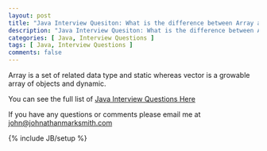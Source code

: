 ```yaml
---
layout: post
title: "Java Interview Quesiton: What is the difference between Array and Vector"
description: "Java Interview Quesiton: What is the difference between Array and Vector"
categories: [ Java, Interview Questions ]
tags: [ Java, Interview Questions ]
comments: false
---
```


Array is a set of related data type and static whereas vector is a growable array of objects and dynamic.

You can see the full list of <a href="/java-interview-questions.html">Java Interview Questions Here</a>

If you have any questions or comments please email me at <a href="mailto:john@johnathanmarksmith.com">john@johnathanmarksmith.com</a>



{% include JB/setup %}
